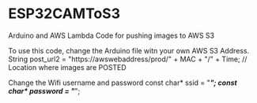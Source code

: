 # ESP32CAMToS3
Arduino and AWS Lambda Code for pushing images to AWS S3

To use this code, change the Arduino file witn your own AWS S3 Address.
String post_url2 = "https://awswebaddress/prod/" + MAC + "/" + Time; // Location where images are POSTED


Change the Wifi username and password
const char* ssid = "*****";
const char* password = "*****";
